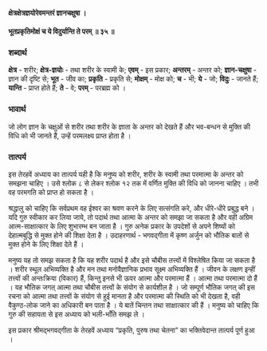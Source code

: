 #### क्षेत्रक्षेत्रज्ञयोरेवमन्तरं ज्ञानचक्षुषा ।
#### भूतप्रकृतिमोक्षं च ये विदुर्यान्ति ते परम् ॥ ३५ ॥

### शब्दार्थ

**क्षेत्र** - शरीर; **क्षेत्र-ज्ञयोः** - तथा शरीर के स्वामी के; **एवम्** - इस प्रकार; **अन्तरम्** - अन्तर को; **ज्ञान-चक्षुषा** - ज्ञान की दृष्टि से; **भूत** - जीव का; **प्रकृति** - प्रकृति से; **मोक्षम्** - मोक्ष को; **च** - भी; **ये** - जो; **विदुः** - जानते हैं; **यान्ति** - प्राप्त होते हैं; **ते** - वे; **परम्** - परब्रह्म को ।

### भावार्थ

जो लोग ज्ञान के चक्षुओं से शरीर तथा शरीर के ज्ञाता के अन्तर को देखते हैं और भव-बन्धन से मुक्ति की विधि को भी जानते हैं, उन्हें परमलक्ष्य प्राप्त होता है ।

### तात्पर्य

इस तेरहवें अध्याय का तात्पर्य यही है कि मनुष्य को शरीर, शरीर के स्वामी तथा परमात्मा के अन्तर को समझना चाहिए । उसे श्लोक ८ से लेकर श्लोक १२ तक में वर्णित मुक्ति की विधि को जानना चाहिए । तभी वह परमगति को प्राप्त हो सकता है ।

श्रद्धालु को चाहिए कि सर्वप्रथम वह ईश्वर का श्रवण करने के लिए सत्संगति करे, और धीरे-धीरे प्रबुद्ध बने । यदि गुरु स्वीकार कर लिया जाये, तो पदार्थ तथा आत्मा के अन्तर को समझा जा सकता है और वही अग्रिम आत्म-साक्षात्कार के लिए शुभारम्भ बन जाता है । गुरु अनेक प्रकार के उपदेशों से अपने शिष्यों को देहात्मबुद्धि से मुक्त होने की शिक्षा देता है । उदाहरणार्थ - भगवद्गीता में कृष्ण अर्जुन को भौतिक बातों से मुक्त होने के लिए शिक्षा देते हैं ।

मनुष्य यह तो समझ सकता है कि यह शरीर पदार्थ है और इसे चौबीस तत्त्वों में विश्लेषित किया जा सकता है । शरीर स्थूल अभिव्यक्ति है और मन तथा मनोवैज्ञानिक प्रभाव सूक्ष्म अभिव्यक्ति हैं । जीवन के लक्षण इन्हीं तत्त्वों की अन्तःक्रिया (विकार) हैं, किन्तु इनसे भी ऊपर आत्मा और परमात्मा हैं । आत्मा तथा परमात्मा दो हैं । यह भौतिक जगत् आत्मा तथा चौबीस तत्त्वों के संयोग से कार्यशील है । जो सम्पूर्ण भौतिक जगत् की इस रचना को आत्मा तथा तत्त्वों के संयोग से हुई मानता है और परमात्मा की स्थिति को भी देखता है, वही वैकुण्ठ-लोक जाने का अधिकारी बन पाता है । ये बातें चिन्तन तथा साक्षात्कार की हैं । मनुष्य को चाहिए कि गुरु की सहायता से इस अध्याय को भली-भाँति समझ ले ।

इस प्रकार श्रीमद्भगवद्गीता के तेरहवें अध्याय “प्रकृति, पुरुष तथा चेतना” का भक्तिवेदान्त तात्पर्य पूर्ण हुआ ।